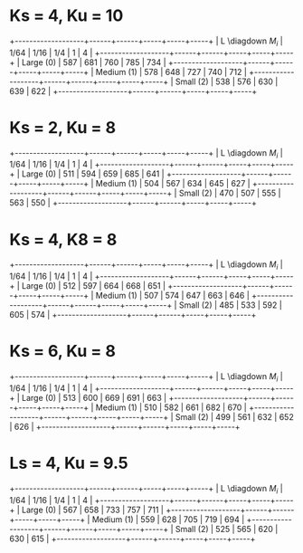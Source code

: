 # Ks = 4, Ku = 10

+-------------------+------+------+-----+-----+-----+
| L \diagdown $M_i$ | 1/64 | 1/16 | 1/4 | 1   | 4   |
+-------------------+------+------+-----+-----+-----+
| Large (0)         | 587  | 681  | 760 | 785 | 734 |
+-------------------+------+------+-----+-----+-----+
| Medium (1)        | 578  | 648  | 727 | 740 | 712 |
+-------------------+------+------+-----+-----+-----+
| Small (2)         | 538  | 576  | 630 | 639 | 622 |
+-------------------+------+------+-----+-----+-----+


# Ks = 2, Ku = 8

+-------------------+------+------+-----+-----+-----+
| L \diagdown $M_i$ | 1/64 | 1/16 | 1/4 | 1   | 4   |
+-------------------+------+------+-----+-----+-----+
| Large (0)         | 511  | 594  | 659 | 685 | 641 |
+-------------------+------+------+-----+-----+-----+
| Medium (1)        | 504  | 567  | 634 | 645 | 627 |
+-------------------+------+------+-----+-----+-----+
| Small (2)         | 470  | 507  | 555 | 563 | 550 |
+-------------------+------+------+-----+-----+-----+


# Ks = 4, K8 = 8

+-------------------+------+------+-----+-----+-----+
| L \diagdown $M_i$ | 1/64 | 1/16 | 1/4 | 1   | 4   |
+-------------------+------+------+-----+-----+-----+
| Large (0)         | 512  | 597  | 664 | 668 | 651 |
+-------------------+------+------+-----+-----+-----+
| Medium (1)        | 507  | 574  | 647 | 663 | 646 |
+-------------------+------+------+-----+-----+-----+
| Small (2)         | 485  | 533  | 592 | 605 | 574 |
+-------------------+------+------+-----+-----+-----+


# Ks = 6, Ku = 8

+-------------------+------+------+-----+-----+-----+
| L \diagdown $M_i$ | 1/64 | 1/16 | 1/4 | 1   | 4   |
+-------------------+------+------+-----+-----+-----+
| Large (0)         | 513  | 600  | 669 | 691 | 663 |
+-------------------+------+------+-----+-----+-----+
| Medium (1)        | 510  | 582  | 661 | 682 | 670 |
+-------------------+------+------+-----+-----+-----+
| Small (2)         | 499  | 561  | 632 | 652 | 626 |
+-------------------+------+------+-----+-----+-----+


# Ls = 4, Ku = 9.5

+-------------------+------+------+-----+-----+-----+
| L \diagdown $M_i$ | 1/64 | 1/16 | 1/4 | 1   | 4   |
+-------------------+------+------+-----+-----+-----+
| Large (0)         | 567  | 658  | 733 | 757 | 711 |
+-------------------+------+------+-----+-----+-----+
| Medium (1)        | 559  | 628  | 705 | 719 | 694 |
+-------------------+------+------+-----+-----+-----+
| Small (2)         | 525  | 565  | 620 | 630 | 615 |
+-------------------+------+------+-----+-----+-----+

